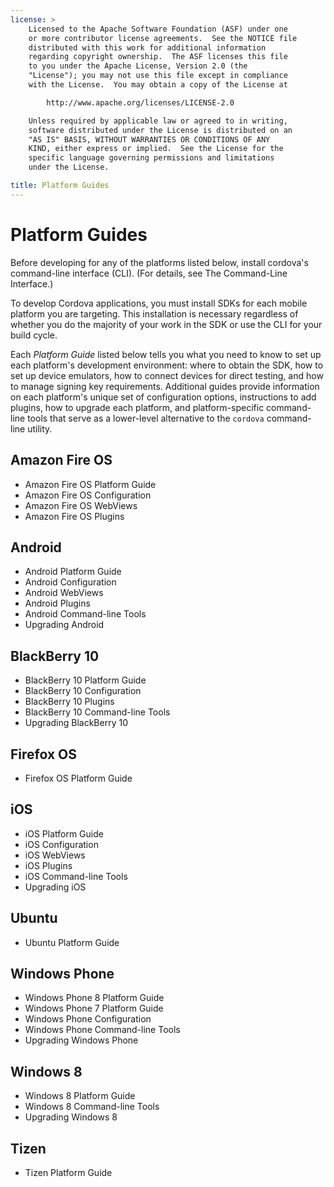 ```yaml
---
license: >
    Licensed to the Apache Software Foundation (ASF) under one
    or more contributor license agreements.  See the NOTICE file
    distributed with this work for additional information
    regarding copyright ownership.  The ASF licenses this file
    to you under the Apache License, Version 2.0 (the
    "License"); you may not use this file except in compliance
    with the License.  You may obtain a copy of the License at

        http://www.apache.org/licenses/LICENSE-2.0

    Unless required by applicable law or agreed to in writing,
    software distributed under the License is distributed on an
    "AS IS" BASIS, WITHOUT WARRANTIES OR CONDITIONS OF ANY
    KIND, either express or implied.  See the License for the
    specific language governing permissions and limitations
    under the License.

title: Platform Guides
---
```


# Platform Guides

Before developing for any of the platforms listed below, install
cordova's command-line interface (CLI).
(For details, see The Command-Line Interface.)

To develop Cordova applications, you must install SDKs for each mobile
platform you are targeting. This installation is necessary regardless
of whether you do the majority of your work in the SDK or use the CLI
for your build cycle.

Each _Platform Guide_ listed below tells you what you need to know to
set up each platform's development environment: where to obtain the
SDK, how to set up device emulators, how to connect devices for direct
testing, and how to manage signing key requirements.  Additional
guides provide information on each platform's unique set of
configuration options, instructions to add plugins, how to upgrade
each platform, and platform-specific command-line tools that serve as
a lower-level alternative to the `cordova` command-line utility.

## Amazon Fire OS

* Amazon Fire OS Platform Guide
* Amazon Fire OS Configuration
* Amazon Fire OS WebViews
* Amazon Fire OS Plugins

## Android

* Android Platform Guide
* Android Configuration
* Android WebViews
* Android Plugins
* Android Command-line Tools
* Upgrading Android

## BlackBerry 10

* BlackBerry 10 Platform Guide
* BlackBerry 10 Configuration
* BlackBerry 10 Plugins
* BlackBerry 10 Command-line Tools
* Upgrading BlackBerry 10

## Firefox OS

* Firefox OS Platform Guide

## iOS

* iOS Platform Guide
* iOS Configuration
* iOS WebViews
* iOS Plugins
* iOS Command-line Tools
* Upgrading iOS

## Ubuntu

* Ubuntu Platform Guide

## Windows Phone

* Windows Phone 8 Platform Guide
* Windows Phone 7 Platform Guide
* Windows Phone Configuration
* Windows Phone Command-line Tools
* Upgrading Windows Phone

## Windows 8

* Windows 8 Platform Guide
* Windows 8 Command-line Tools
* Upgrading Windows 8

## Tizen

* Tizen Platform Guide

